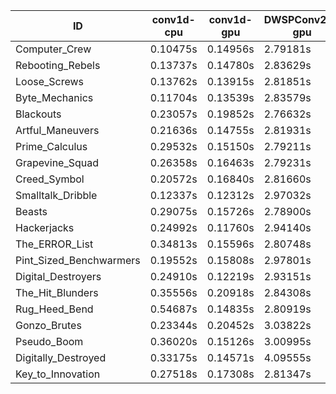 |ID|conv1d-cpu|conv1d-gpu|DWSPConv2D-gpu|gemm-gpu|avg|
|-|-|-|-|-|-|
|Computer_Crew|0.10475s|0.14956s|2.79181s|1.67810s|1.18106s|
|Rebooting_Rebels|0.13737s|0.14780s|2.83629s|1.67042s|1.19797s|
|Loose_Screws|0.13762s|0.13915s|2.81851s|1.75438s|1.21241s|
|Byte_Mechanics|0.11704s|0.13539s|2.83579s|1.76607s|1.21357s|
|Blackouts|0.23057s|0.19852s|2.76632s|1.66722s|1.21566s|
|Artful_Maneuvers|0.21636s|0.14755s|2.81931s|1.68287s|1.21652s|
|Prime_Calculus|0.29532s|0.15150s|2.79211s|1.67484s|1.22845s|
|Grapevine_Squad|0.26358s|0.16463s|2.79231s|1.69633s|1.22921s|
|Creed_Symbol|0.20572s|0.16840s|2.81660s|1.73528s|1.23150s|
|Smalltalk_Dribble|0.12337s|0.12312s|2.97032s|1.75644s|1.24331s|
|Beasts|0.29075s|0.15726s|2.78900s|1.86096s|1.27449s|
|Hackerjacks|0.24992s|0.11760s|2.94140s|1.87893s|1.29696s|
|The_ERROR_List|0.34813s|0.15596s|2.80748s|1.88243s|1.29850s|
|Pint_Sized_Benchwarmers|0.19552s|0.15808s|2.97801s|1.88357s|1.30379s|
|Digital_Destroyers|0.24910s|0.12219s|2.93151s|1.92664s|1.30736s|
|The_Hit_Blunders|0.35556s|0.20918s|2.84308s|1.88803s|1.32396s|
|Rug_Heed_Bend|0.54687s|0.14835s|2.80919s|1.87241s|1.34420s|
|Gonzo_Brutes|0.23344s|0.20452s|3.03822s|1.90099s|1.34429s|
|Pseudo_Boom|0.36020s|0.15126s|3.00995s|1.90260s|1.35600s|
|Digitally_Destroyed|0.33175s|0.14571s|4.09555s|2.44141s|1.75360s|
|Key_to_Innovation|0.27518s|0.17308s|2.81347s|infs|infs|
